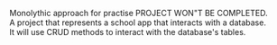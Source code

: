 Monolythic approach for practise PROJECT WON"T BE COMPLETED.  
A project that represents a school app that interacts with a database.   
It will use CRUD methods to interact with the database's tables.
